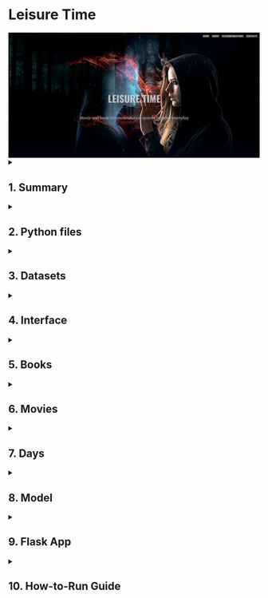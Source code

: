 <h1><b>Leisure Time</b></h1>
<img align="center" width="1000" alt="Header Image" src="https://raw.githubusercontent.com/jcosta92/LeisureTime/main/02 Readme/header.jpg" />

<details>
<summary><h2>1. Summary</h2></summary>

**Aren’t you tired of choosing a random movie or book to enjoy?**

The objective of this project is to give you daily recommendations on movies and books, depending on the specific day in question. We have celebrities’ birthdays, international days and anniversaries of certain events, such as famous battles.

This project that originates *Leisure Time – Movie&Book Recommendation System* is based on an NLP model that was specifically searched for the purpose of connecting one description into another one.

</details>

<details>
<summary><h2>2. Python files</h2></summary>

- *Books.ipynb*
- *Days.ipynb*
- *model.ipynb*
- *Movies_IMDB.ipynb*
- *Movies_TMDP_API.ipynb*
- *appimdb.py*
- *appimdb2.py*
- *apptmdb.py*
- *apptmdb2.py*

</details>

<details>
<summary><h2>3. Datasets</h2></summary>

- "01 Queries" folder
- *df_birthdays_movies.csv*
- *df_birthdays_books.csv*
- *days.csv*
- *matches'%d%m%Y'_TMDB.csv*
- *matches'%d%m%Y'_IMDB.csv*
- *goodreads.csv* (downloadable - refer to chapter 5)
- *best_books.csv*
- *TMDB_movies_final.csv*
- *imdb_movie_fetch.csv*

</details>

<details>
<summary><h2>4. Interface</h2></summary>


  
<img align="center" width="1000" alt="Header Image" src="https://raw.githubusercontent.com/jcosta92/LeisureTime/main/02 Readme/Capture.JPG" />
</details>

<details>
<summary><h2>5. Books</h2></summary>

The python book used for dealing with the books dataframe was *Books.ipynb*.
The books dataframe used was from Kaggle, from the following source:
-	[*goodreads.csv*](https://www.kaggle.com/datasets/khushdassani/goodreads-300k-dataset?select=goodreads.csv)

The dataset was cleaned to Latin and English titles, using the langid library.
This dataframe was also reduced to the books with a certain minimum rating and votes. In this case, the final dataframe of books has only books with at least 3.5 rating and 1000 votes - *best_books.csv*.
In the end, we get the authors' birthdays by webscraping Wikipedia to add to our Days dataframe - *df_birthdays_books.csv*.

</details>

<details>
<summary><h2>6. Movies</h2></summary>

The focus of this project was the movies, because nowadays we give more focus into television. So there were 2 approaches to get movie data:

1.	From TMBD API – using the API from: [*https://www.themoviedb.org/*](https://www.themoviedb.org/)

2.	From IMDB website – using Web Scraping, from IMDB advanced search system
   Each of the processes takes more than 12 hours to run. Web Scraping can be time-consuming, especially when dealing with big data.

<details>
<summary><h3>6.1. TMDB API </h3></summary>

To use TMDB API in *Movies_TMDB_API.ipynb* the following steps were made to get the correct bearer and API key: [https://developer.themoviedb.org/reference/intro/getting-started/*](https://developer.themoviedb.org/reference/intro/getting-started/). To get more data, such as actors, budgets, revenues, imdb ids and streams the following source was used: [https://github.com/celiao/tmdbsimple/blob/master/README.md](https://github.com/celiao/tmdbsimple/blob/master/README.md). 
```python
base_url = "https://api.themoviedb.org/3/discover/movie"
headers = {
"accept": "application/json",
"Authorization": "Bearer YOUR_BEARER" ######### ------------------------- FROM TMDB API
}
```
```python
tmdb.API_KEY = 'YOUR_API_KEY' ######## ------------------- select from your TMDB API KEY
tmdb.REQUESTS_SESSION = requests.Session()
```
</details>

<details>
<summary><h3>6.2. IMDB Web Scrapping </h3></summary>

In this case, I looped through all the genres with a minimum rating of 5.0 and 3000 votes, using web scraping to get:

1. Pages URLs
2. Movies URLs
3. Web scraping of all the movies URLs to get a dataframe *imdb_movie_fetch.csv* with:
   - URL
   - Movie title
   - Movie image
   - IMDb Rating
   - Number of votes
   - Movie description
   - Movie genres
   - Published Date
   - Content Rating
   - Actors, writers, and directors
   - Movie Popularity
4. Web scraping Wikipedia to get the actors' birthdates - *df_birthdays_movies.csv*.

</details>

</details>

<details>
<summary><h2>7. Days</h2></summary>

To get the dataframe for the days, in *Days.ipynb*, research was done to obtain first the <u>international days</u>, and then the <u>anniversaries of certain events</u>, from several sources. Lastly, we gathered up also the <u>anniversaries of authors and actors</u> that were in the movies and books dataframes.

**Sources**: 
-	[https://date.nager.at/api/](https://date.nager.at/api/) - Web scrapping
-	[https://www.un.org/en/observances/list-days-weeks/](https://www.un.org/en/observances/list-days-weeks/) - Web scrapping
-	[https://www.unesco.org/en/days/](https://www.unesco.org/en/days/) - Web scrapping
-	[https://en.wikipedia.org/wiki/](https://en.wikipedia.org/wiki/) - Web scrapping for days’ descriptions and images
-	[http://w.wiki/6Zx/](http://w.wiki/6Zx/) - Manual download of data queries
-	Authors and actors birthdays - got from movies and books dataframes

In the end, all the types of days are in the dataframe *days.csv*.
</details>

<details>
<summary><h2>8. Model</h2></summary>
  
In *model.ipynb*, the days, books and movies datasets are loaded and put through the chosen model *universal-sentence-encoder*.

```python
model = hub.load("https://tfhub.dev/google/universal-sentence-encoder/4")
```

Each type of day can be matched up to 3 movies and 3 books, based on the top similarity ratios calculated by the model.
Two matches datasets for today’s events are created, one using TMDB API and the other IMDB web scrapping.

</details>


<details>
<summary><h2>9. Flask App</h2></summary>

The flask app does the reading of the matches in that day and display them along the web interface, including also snack and drink recommendations for the movies.
There are 4 documents that can be used to run the Flask App:
-	*appimdb.py*
-	*apptmdb.py*
-	*appimdb2.py*
-	*apptmdb2.py*

Only the 1st versions *appimdb.py* and *apptmdb.py* include the snacks and drinks recommendations for the movies, using Open AI API. So to use them properly the Open AI key needs to be inside those files in:

```python
openai.api_key = "YOUR_API_KEY" ##### -------- input your OpenAI API key
```
The 2nd versions can be run without any API key input.

The result *Leisure Time* from the *.html* code that is in the “templates” folder gives an overview for one day of each type of days – one international day, one celebrity birthday, and one event anniversary.

<img align="center" width="1000" alt="Header Image" src="https://raw.githubusercontent.com/jcosta92/LeisureTime/main/02 Readme/day.jpg" />
<img align="center" width="1000" alt="Header Image" src="https://raw.githubusercontent.com/jcosta92/LeisureTime/main/02 Readme/day2.jpg" />

</details>

<details>
<summary><h2>10. How-to-Run Guide</h2></summary>

0.	If you want, you can skip to **<u>Step 5</u>** and use the already created dataframes for days, movies and books (up2date mid Jul23):
      - *days.csv*
      - *best_books.csv*
      - *TMDB_movies_final.csv*
      - *imdb_movie_fetch.csv*
1.	Run fully *Books.ipynb* (1st download *goodreads.csv* as per chapter 5) to get *best_books.csv* and *df_birthdays_books.csv*.
2.	Run *Movies_TMDB_API.ipynb* to get *TMDB_movies_final.csv*.
    - This process takes several hours – be patient.
    - Remember to input your Bearer and API Key in the respective code lines (check chapter 6.1)
3.	Run fully *Movies_IMDB.ipynb* to get *imdb_movie_fetch.csv* and *df_birthdays_movies.csv*
    - This process takes several hours – be patient.
4.	Run *Days.ipynb* to get *days.csv* dataframe.
5.	Run our model - *model.ipynb* – to get the matches of today.
    - This model takes roughly 2-3 hours to run for both TMDB and IMDB movies dfs.
6.	Choose which flask app file *.py* you want to use:
    - *appimdb.py* – to run with IMDB matched movies (Remember to input your Open AI key)
    - *apptmdb.py* – to run with TMDB matched movies (Remember to input your Open AI key)
    - *appimdb2.py* – to run with IMDB matched movies, without snacks&drinks recommendations for movies (best if you don’t want to use APIs)
    - *apptmdb2.py* – to run with TMDB matched movies, without snacks&drinks recommendations for movies (best if you don’t want to use APIs)
7.	In GitBash, or another command prompt software, go to the location of your forked repository and type: python *“selected_app.py”*. Should appear something like this:

<img align="center" width="600" alt="Header Image" src="https://raw.githubusercontent.com/jcosta92/LeisureTime/main/02 Readme/flask.jpg" />


8.	Now, you just need to go to your internet browser and type the selected host, e.g. *http://127.0.0.1:5000* from above.
9.	Voilà.

</details>


